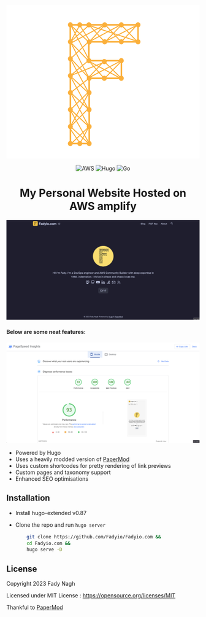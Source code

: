 <div align="center">
  <img alt="Logo" src="https://github.com/Fadyio/Fadyio.com/blob/main/static/img/logo.svg" height="400"/>
</div>
<div align="center">

![AWS](https://img.shields.io/badge/Amazon_AWS-FF9900?style=for-the-badge&logo=amazonaws&logoColor=white)
![Hugo](https://img.shields.io/badge/Hugo-FF4088?style=for-the-badge&logo=hugo&logoColor=white)
![Go](https://img.shields.io/badge/Go-00ADD8?style=for-the-badge&logo=go&logoColor=white)

</div>

<div align="center">

# My Personal Website Hosted on AWS amplify

</div>

![Screenshot](./screenshots/Fadyio.jpg)


#### Below are some neat features:

![Screenshot](./screenshots/Test.png)

- Powered by Hugo
- Uses a heavily modded version of [PaperMod](https://github.com/adityatelange/hugo-PaperMod)
- Uses custom shortcodes for pretty rendering of link previews
- Custom pages and taxonomy support
- Enhanced SEO optimisations

## Installation

- Install hugo-extended v0.87
- Clone the repo and run `hugo server`

    ```bash
        git clone https://github.com/Fadyio/Fadyio.com &&
        cd Fadyio.com &&
        hugo serve -D
    ```

## License

Copyright 2023 Fady Nagh

Licensed under MIT License : https://opensource.org/licenses/MIT

Thankful to [PaperMod](https://github.com/adityatelange/hugo-PaperMod)
